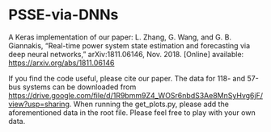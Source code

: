 # PSSE-via-DNNs

A Keras implementation of our paper: L.  Zhang, G. Wang, and G. B. Giannakis, “Real-time power system state estimation and forecasting via deep neural networks,” arXiv:1811.06146, Nov. 2018. [Online] available: https://arxiv.org/abs/1811.06146
 
If you find the code useful, please cite our paper.
The data for 118- and 57-bus systems can be downloaded from 
https://drive.google.com/file/d/1R9bmm9Z4_WOSr6nbdS3Ae8MnSyHvg6jF/view?usp=sharing. 
When running the get_plots.py, please add the aforementioned data in the root file. 
Please feel free to play with your own data.
